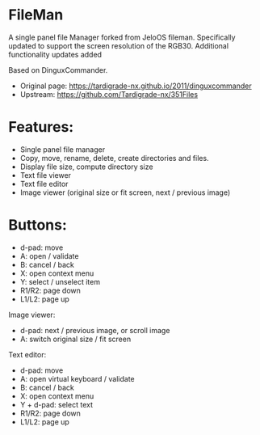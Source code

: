 # FileMan
A single panel file Manager forked from JeloOS fileman.
Specifically updated to support the screen resolution of the RGB30.
Additional functionality updates added

Based on DinguxCommander.
* Original page: https://tardigrade-nx.github.io/2011/dinguxcommander
* Upstream: https://github.com/Tardigrade-nx/351Files

# Features:
* Single panel file manager
* Copy, move, rename, delete, create directories and files.
* Display file size, compute directory size
* Text file viewer
* Text file editor
* Image viewer (original size or fit screen, next / previous image)

# Buttons:
* d-pad: move
* A: open / validate
* B: cancel / back
* X: open context menu
* Y: select / unselect item
* R1/R2: page down
* L1/L2: page up

Image viewer:
* d-pad: next / previous image, or scroll image
* A: switch original size / fit screen

Text editor:
* d-pad: move
* A: open virtual keyboard / validate
* B: cancel / back
* X: open context menu
* Y + d-pad: select text
* R1/R2: page down
* L1/L2: page up

